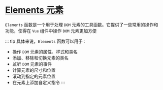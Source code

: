 # [Elements 元素](https://www.vueusejs.com/functions.html#category=Elements)
`Elements` 函数是一个用于处理 `DOM` 元素的工具函数。它提供了一些常用的操作和功能，使得在 `Vue` 组件中操作 `DOM` 元素更加方便

::: tip 具体来说，`Elements` 函数可以用于：
- 操作 `DOM` 元素的属性、样式和类名
- 添加、移除和切换元素的类名
- 监听 `DOM` 元素的事件
- 计算元素的尺寸和位置
- 滚动到指定的元素位置
- 在元素上添加自定义指令
:::
